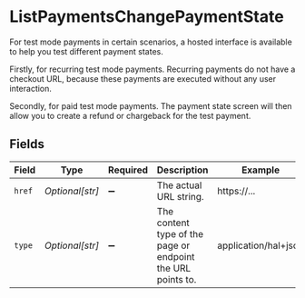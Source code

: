 # ListPaymentsChangePaymentState

For test mode payments in certain scenarios, a hosted interface is available to help you test different payment states.

Firstly, for recurring test mode payments. Recurring payments do not have a checkout URL, because these payments are executed without any user interaction.

Secondly, for paid test mode payments. The payment state screen will then allow you to create a refund or chargeback for the test payment.


## Fields

| Field                                                       | Type                                                        | Required                                                    | Description                                                 | Example                                                     |
| ----------------------------------------------------------- | ----------------------------------------------------------- | ----------------------------------------------------------- | ----------------------------------------------------------- | ----------------------------------------------------------- |
| `href`                                                      | *Optional[str]*                                             | :heavy_minus_sign:                                          | The actual URL string.                                      | https://...                                                 |
| `type`                                                      | *Optional[str]*                                             | :heavy_minus_sign:                                          | The content type of the page or endpoint the URL points to. | application/hal+json                                        |
